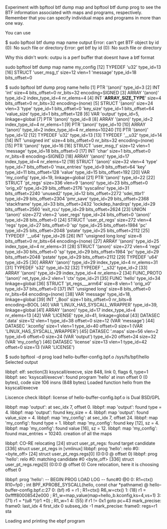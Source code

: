 Experiment with bpftool btf dump map and bpftool btf dump prog to see the
BTF information associated with maps and programs, respectively. Remember
that you can specify individual maps and programs in more than one way.

You can use 

$ sudo bpftool btf dump map name output
Error: can't get BTF object by id (0): No such file or directory
Error: get btf by id (0): No such file or directory

Why this didn't work: outpu is a perf buffer that doesnt have a btf format

sudo bpftool btf dump map name my_config
[12] TYPEDEF 'u32' type_id=13
[16] STRUCT 'user_msg_t' size=12 vlen=1
	'message' type_id=18 bits_offset=0


$ sudo bpftool btf dump prog name hello
[1] PTR '(anon)' type_id=3
[2] INT 'int' size=4 bits_offset=0 nr_bits=32 encoding=SIGNED
[3] ARRAY '(anon)' type_id=2 index_type_id=4 nr_elems=4
[4] INT '__ARRAY_SIZE_TYPE__' size=4 bits_offset=0 nr_bits=32 encoding=(none)
[5] STRUCT '(anon)' size=24 vlen=3
	'type' type_id=1 bits_offset=0
	'key_size' type_id=1 bits_offset=64
	'value_size' type_id=1 bits_offset=128
[6] VAR 'output' type_id=5, linkage=global
[7] PTR '(anon)' type_id=8
[8] ARRAY '(anon)' type_id=2 index_type_id=4 nr_elems=1
[9] PTR '(anon)' type_id=10
[10] ARRAY '(anon)' type_id=2 index_type_id=4 nr_elems=10240
[11] PTR '(anon)' type_id=12
[12] TYPEDEF 'u32' type_id=13
[13] TYPEDEF '__u32' type_id=14
[14] INT 'unsigned int' size=4 bits_offset=0 nr_bits=32 encoding=(none)
[15] PTR '(anon)' type_id=16
[16] STRUCT 'user_msg_t' size=12 vlen=1
	'message' type_id=18 bits_offset=0
[17] INT 'char' size=1 bits_offset=0 nr_bits=8 encoding=SIGNED
[18] ARRAY '(anon)' type_id=17 index_type_id=4 nr_elems=12
[19] STRUCT '(anon)' size=32 vlen=4
	'type' type_id=7 bits_offset=0
	'max_entries' type_id=9 bits_offset=64
	'key' type_id=11 bits_offset=128
	'value' type_id=15 bits_offset=192
[20] VAR 'my_config' type_id=19, linkage=global
[21] PTR '(anon)' type_id=22
[22] STRUCT 'pt_regs' size=336 vlen=9
	'(anon)' type_id=23 bits_offset=0
	'orig_x0' type_id=29 bits_offset=2176
	'syscallno' type_id=31 bits_offset=2240
	'unused2' type_id=12 bits_offset=2272
	'sdei_ttbr1' type_id=29 bits_offset=2304
	'pmr_save' type_id=29 bits_offset=2368
	'stackframe' type_id=33 bits_offset=2432
	'lockdep_hardirqs' type_id=29 bits_offset=2560
	'exit_rcu' type_id=29 bits_offset=2624
[23] UNION '(anon)' size=272 vlen=2
	'user_regs' type_id=24 bits_offset=0
	'(anon)' type_id=28 bits_offset=0
[24] STRUCT 'user_pt_regs' size=272 vlen=4
	'regs' type_id=27 bits_offset=0
	'sp' type_id=25 bits_offset=1984
	'pc' type_id=25 bits_offset=2048
	'pstate' type_id=25 bits_offset=2112
[25] TYPEDEF '__u64' type_id=26
[26] INT 'unsigned long long' size=8 bits_offset=0 nr_bits=64 encoding=(none)
[27] ARRAY '(anon)' type_id=25 index_type_id=4 nr_elems=31
[28] STRUCT '(anon)' size=272 vlen=4
	'regs' type_id=30 bits_offset=0
	'sp' type_id=29 bits_offset=1984
	'pc' type_id=29 bits_offset=2048
	'pstate' type_id=29 bits_offset=2112
[29] TYPEDEF 'u64' type_id=25
[30] ARRAY '(anon)' type_id=29 index_type_id=4 nr_elems=31
[31] TYPEDEF 's32' type_id=32
[32] TYPEDEF '__s32' type_id=2
[33] ARRAY '(anon)' type_id=29 index_type_id=4 nr_elems=2
[34] FUNC_PROTO '(anon)' ret_type_id=2 vlen=1
	'ctx' type_id=21
[35] FUNC 'hello' type_id=34 linkage=global
[36] STRUCT 'pt_regs___arm64' size=8 vlen=1
	'orig_x0' type_id=37 bits_offset=0
[37] INT 'unsigned long' size=8 bits_offset=0 nr_bits=64 encoding=(none)
[38] VAR 'message' type_id=18, linkage=global
[39] INT '_Bool' size=1 bits_offset=0 nr_bits=8 encoding=BOOL
[40] VAR 'LINUX_HAS_SYSCALL_WRAPPER' type_id=39, linkage=global
[41] ARRAY '(anon)' type_id=17 index_type_id=4 nr_elems=13
[42] VAR 'LICENSE' type_id=41, linkage=global
[43] DATASEC '.data' size=12 vlen=1
	type_id=38 offset=0 size=12 (VAR 'message')
[44] DATASEC '.kconfig' size=1 vlen=1
	type_id=40 offset=0 size=1 (VAR 'LINUX_HAS_SYSCALL_WRAPPER')
[45] DATASEC '.maps' size=56 vlen=2
	type_id=6 offset=0 size=24 (VAR 'output')
	type_id=20 offset=24 size=32 (VAR 'my_config')
[46] DATASEC 'license' size=13 vlen=1
	type_id=42 offset=0 size=13 (VAR 'LICENSE')


$ sudo bpftool -d prog load hello-buffer-config.bpf.o /sys/fs/bpf/hello
Selected output

libbpf: elf: section(3) ksyscall/execve, size 848, link 0, flags 6, type=1
libbpf: sec 'ksyscall/execve': found program 'hello' at insn offset 0 (0 bytes), code size 106 insns (848 bytes)
Loaded function hello from the ksyscall/execve

Liscence check
libbpf: license of hello-buffer-config.bpf.o is Dual BSD/GPL


libbpf: map 'output': at sec_idx 7, offset 0.
libbpf: map 'output': found type = 4.
libbpf: map 'output': found key_size = 4.
libbpf: map 'output': found value_size = 4.
libbpf: map 'my_config': at sec_idx 7, offset 24.
libbpf: map 'my_config': found type = 1.
libbpf: map 'my_config': found key [12], sz = 4.
libbpf: map 'my_config': found value [16], sz = 12.
libbpf: map 'my_config': found max_entries = 10240.
creation of all the maps


libbpf: CO-RE relocating [24] struct user_pt_regs: found target candidate [336] struct user_pt_regs in [vmlinux]
libbpf: prog 'hello': relo #0: <byte_off> [24] struct user_pt_regs.regs[0] (0:0:0 @ offset 0)
libbpf: prog 'hello': relo #0: matching candidate #0 <byte_off> [336] struct user_pt_regs.regs[0] (0:0:0 @ offset 0)
Core relocation, here it is choosing offset 0


libbpf: prog 'hello': -- BEGIN PROG LOAD LOG --
func#0 @0
0: R1=ctx() R10=fp0
; int BPF_KPROBE_SYSCALL(hello, const char *pathname) @ hello-buffer-config.bpf.c:27
0: (bf) r6 = r1                       ; R1=ctx() R6_w=ctx()
1: (18) r1 = 0xffff80008542e000       ; R1_w=map_value(map=hello_b.kconfig,ks=4,vs=1)
3: (71) r1 = *(u8 *)(r1 +0)           ; R1_w=1
4: (55) if r1 != 0x1 goto pc+43
mark_precise: frame0: last_idx 4 first_idx 0 subseq_idx -1 
mark_precise: frame0: regs=r1 sta


Loading and printing the ebpf program